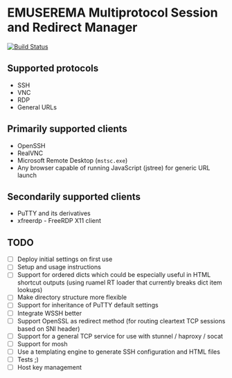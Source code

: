 # EMUSEREMA Multiprotocol Session and Redirect Manager

[![Build Status](https://travis-ci.org/endreszabo/emuserema.svg?branch=master)](https://travis-ci.org/endreszabo/emuserema)

## Supported protocols

- SSH
- VNC
- RDP
- General URLs

## Primarily supported clients

- OpenSSH
- RealVNC
- Microsoft Remote Desktop (`mstsc.exe`)
- Any browser capable of running JavaScript (jstree) for generic URL launch

## Secondarily supported clients

- PuTTY and its derivatives
- xfreerdp - FreeRDP X11 client

## TODO

- [ ] Deploy initial settings on first use
- [ ] Setup and usage instructions
- [ ] Support for ordered dicts which could be especially useful in HTML shortcut outputs (using ruamel RT loader that currently breaks dict item lookups)
- [ ] Make directory structure more flexible
- [ ] Support for inheritance of PuTTY default settings
- [ ] Integrate WSSH better
- [ ] Support OpenSSL as redirect method (for routing cleartext TCP sessions based on SNI header)
- [ ] Support for a general TCP service for use with stunnel / haproxy / socat
- [ ] Support for mosh
- [ ] Use a templating engine to generate SSH configuration and HTML files
- [ ] Tests ;)
- [ ] Host key management
